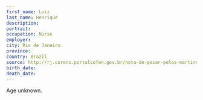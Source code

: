 ```yaml
---
first_name: Luiz
last_name: Henrique
description: 
portrait: 
occupation: Nurse
employer: 
city: Rio de Janeiro
province: 
country: Brazil
source: http://rj.corens.portalcofen.gov.br/nota-de-pesar-pelos-martires-da-enfermagem-na-luta-contra-o-coronavirus_18276.html
birth_date: 
death_date: 
---
```


Age unknown.